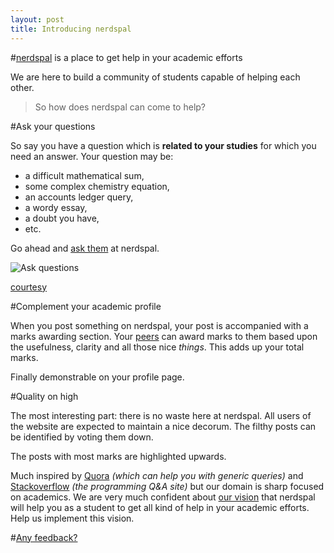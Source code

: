```yaml
---
layout: post
title: Introducing nerdspal
---
```


#[nerdspal](https://nerdspal.com) is a place to get help in your academic efforts

We are here to build a community of students capable of helping each other.

>So how does nerdspal can come to help?

#Ask your questions

So say you have a question which is **related to your studies** for which you need an answer. Your question may be:

 - a difficult mathematical sum,
 - some complex chemistry equation, 
 - an accounts ledger query,
 - a wordy essay,
 - a doubt you have,
 - etc.

Go ahead and [ask them](https://nerdspal.com/Questions/Create) at nerdspal.

![Ask questions](http://40.media.tumblr.com/8d5ee0ae0f4bde56ca5e8bbc330cd00c/tumblr_ns9fbzuFEd1u5n37no1_1280.jpg)

[courtesy](http://tumblr.com/)

#Complement your academic profile

When you post something on nerdspal, your post is accompanied with a marks awarding section. Your [peers](https://nerdspal.com/Account/League) can award marks to them based upon the usefulness, clarity and all those nice *things*. This adds up your total marks.

Finally demonstrable on your profile page.

#Quality on high

The most interesting part: there is no waste here at nerdspal. All users of the website are expected to maintain a nice decorum. The filthy posts can be identified by voting them down.

The posts with most marks are highlighted upwards.

Much inspired by [Quora](http://www.quora.com/) *(which can help you with generic queries)* and [Stackoverflow](http://stackoverflow.com/) *(the programming Q&A site)* but our domain is sharp focused on academics.
We are very much confident about [our vision](https://twitter.com/nistencorp/status/626978947536809984) that nerdspal will help you as a student to get all kind of help in your academic efforts. Help us implement this vision.

#[Any feedback?](http://goo.gl/forms/Bp2vj781QU)
